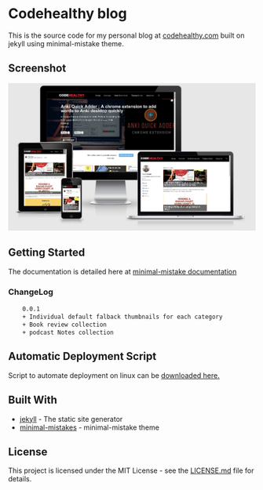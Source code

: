 
# Codehealthy blog

This is the source code for my personal blog at [codehealthy.com](http://codehealthy.com) built on jekyll using minimal-mistake theme.

## Screenshot
![screenshot](screenshot_blog.png)
## Getting Started

The documentation is detailed here at [minimal-mistake documentation](https://github.com/mmistakes/minimal-mistakes/)


### ChangeLog
        
        0.0.1
        + Individual default falback thumbnails for each category
        + Book review collection
        + podcast Notes collection

## Automatic Deployment Script

Script to automate deployment on linux can be [downloaded here.](https://codehealthy.com/jekyll-automatic-deployment-ftp/)
## Built With

* [jekyll](https://jekyllrb.com/) - The static site generator
* [minimal-mistakes](https://github.com/mmistakes/minimal-mistakes) - minimal-mistake theme


## License
This project is licensed under the MIT License - see the [LICENSE.md](LICENSE.md) file for details.

